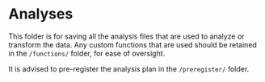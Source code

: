 # Analyses

This folder is for saving all the analysis files that are used to analyze or transform the data. Any custom functions that are used should be retained in the `/functions/` folder, for ease of oversight.

It is advised to pre-register the analysis plan in the `/preregister/` folder. 